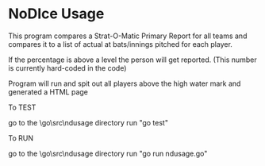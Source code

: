 # NoDIce Usage

This program compares a Strat-O-Matic Primary Report for all teams and compares it to a list of actual at bats/innings pitched for each player.

If the percentage is above a level the person will get reported.  (This number is currently hard-coded in the code)

Program will run and spit out all players above the high water mark and generated a HTML page

To TEST

go to the \go\src\ndusage directory
run "go test"


To RUN

go to the \go\src\ndusage directory
run "go run ndusage.go"



